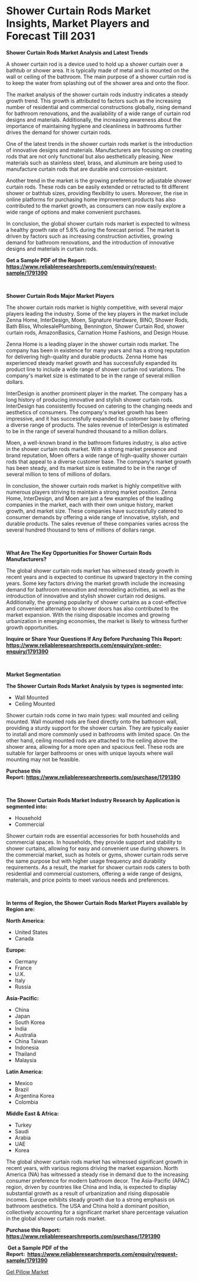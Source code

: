 <p><h1>Shower Curtain Rods Market Insights, Market Players and Forecast Till 2031</h1></p><p><strong>Shower Curtain Rods Market Analysis and Latest Trends</strong></p>
<p><p>A shower curtain rod is a device used to hold up a shower curtain over a bathtub or shower area. It is typically made of metal and is mounted on the wall or ceiling of the bathroom. The main purpose of a shower curtain rod is to keep the water from splashing out of the shower area and onto the floor.</p><p>The market analysis of the shower curtain rods industry indicates a steady growth trend. This growth is attributed to factors such as the increasing number of residential and commercial constructions globally, rising demand for bathroom renovations, and the availability of a wide range of curtain rod designs and materials. Additionally, the increasing awareness about the importance of maintaining hygiene and cleanliness in bathrooms further drives the demand for shower curtain rods.</p><p>One of the latest trends in the shower curtain rods market is the introduction of innovative designs and materials. Manufacturers are focusing on creating rods that are not only functional but also aesthetically pleasing. New materials such as stainless steel, brass, and aluminum are being used to manufacture curtain rods that are durable and corrosion-resistant.</p><p>Another trend in the market is the growing preference for adjustable shower curtain rods. These rods can be easily extended or retracted to fit different shower or bathtub sizes, providing flexibility to users. Moreover, the rise in online platforms for purchasing home improvement products has also contributed to the market growth, as consumers can now easily explore a wide range of options and make convenient purchases.</p><p>In conclusion, the global shower curtain rods market is expected to witness a healthy growth rate of 5.6% during the forecast period. The market is driven by factors such as increasing construction activities, growing demand for bathroom renovations, and the introduction of innovative designs and materials in curtain rods.</p></p>
<p><strong>Get a Sample PDF of the Report:&nbsp; <a href="https://www.reliableresearchreports.com/enquiry/request-sample/1791390">https://www.reliableresearchreports.com/enquiry/request-sample/1791390</a></strong></p>
<p>&nbsp;</p>
<p><strong>Shower Curtain Rods Major Market Players</strong></p>
<p><p>The shower curtain rods market is highly competitive, with several major players leading the industry. Some of the key players in the market include Zenna Home, InterDesign, Moen, Signature Hardware, BINO, Shower Rods, Bath Bliss, WholesalePlumbing, Bennington, Shower Curtain Rod, shower curtain rods, AmazonBasics, Carnation Home Fashions, and Design House.</p><p>Zenna Home is a leading player in the shower curtain rods market. The company has been in existence for many years and has a strong reputation for delivering high-quality and durable products. Zenna Home has experienced steady market growth and has successfully expanded its product line to include a wide range of shower curtain rod variations. The company's market size is estimated to be in the range of several million dollars.</p><p>InterDesign is another prominent player in the market. The company has a long history of producing innovative and stylish shower curtain rods. InterDesign has consistently focused on catering to the changing needs and aesthetics of consumers. The company's market growth has been impressive, and it has successfully expanded its customer base by offering a diverse range of products. The sales revenue of InterDesign is estimated to be in the range of several hundred thousand to a million dollars.</p><p>Moen, a well-known brand in the bathroom fixtures industry, is also active in the shower curtain rods market. With a strong market presence and brand reputation, Moen offers a wide range of high-quality shower curtain rods that appeal to a diverse customer base. The company's market growth has been steady, and its market size is estimated to be in the range of several million to tens of millions of dollars.</p><p>In conclusion, the shower curtain rods market is highly competitive with numerous players striving to maintain a strong market position. Zenna Home, InterDesign, and Moen are just a few examples of the leading companies in the market, each with their own unique history, market growth, and market size. These companies have successfully catered to consumer demands by offering a wide range of innovative, stylish, and durable products. The sales revenue of these companies varies across the several hundred thousand to tens of millions of dollars range.</p></p>
<p>&nbsp;</p>
<p><strong>What Are The Key Opportunities For Shower Curtain Rods Manufacturers?</strong></p>
<p><p>The global shower curtain rods market has witnessed steady growth in recent years and is expected to continue its upward trajectory in the coming years. Some key factors driving the market growth include the increasing demand for bathroom renovation and remodeling activities, as well as the introduction of innovative and stylish shower curtain rod designs. Additionally, the growing popularity of shower curtains as a cost-effective and convenient alternative to shower doors has also contributed to the market expansion. With the rising disposable incomes and growing urbanization in emerging economies, the market is likely to witness further growth opportunities.</p></p>
<p><strong>Inquire or Share Your Questions If Any Before Purchasing This Report: <a href="https://www.reliableresearchreports.com/enquiry/pre-order-enquiry/1791390">https://www.reliableresearchreports.com/enquiry/pre-order-enquiry/1791390</a></strong></p>
<p>&nbsp;</p>
<p><strong>Market Segmentation</strong></p>
<p><strong>The Shower Curtain Rods Market Analysis by types is segmented into:</strong></p>
<p><ul><li>Wall Mounted</li><li>Ceiling Mounted</li></ul></p>
<p><p>Shower curtain rods come in two main types: wall mounted and ceiling mounted. Wall mounted rods are fixed directly onto the bathroom wall, providing a sturdy support for the shower curtain. They are typically easier to install and more commonly used in bathrooms with limited space. On the other hand, ceiling mounted rods are attached to the ceiling above the shower area, allowing for a more open and spacious feel. These rods are suitable for larger bathrooms or ones with unique layouts where wall mounting may not be feasible.</p></p>
<p><strong>Purchase this Report:&nbsp;<a href="https://www.reliableresearchreports.com/purchase/1791390">https://www.reliableresearchreports.com/purchase/1791390</a></strong></p>
<p>&nbsp;</p>
<p><strong>The Shower Curtain Rods Market Industry Research by Application is segmented into:</strong></p>
<p><ul><li>Household</li><li>Commercial</li></ul></p>
<p><p>Shower curtain rods are essential accessories for both households and commercial spaces. In households, they provide support and stability to shower curtains, allowing for easy and convenient use during showers. In the commercial market, such as hotels or gyms, shower curtain rods serve the same purpose but with higher usage frequency and durability requirements. As a result, the market for shower curtain rods caters to both residential and commercial customers, offering a wide range of designs, materials, and price points to meet various needs and preferences.</p></p>
<p>&nbsp;</p>
<p><strong>In terms of Region, the Shower Curtain Rods Market Players available by Region are:</strong></p>
<p>
    <p> <strong> North America: </strong>
        <ul>
            <li>United States</li>
            <li>Canada</li>
        </ul>
        </p> 
    <p> <strong> Europe: </strong>
        <ul>
            <li>Germany</li>
            <li>France</li>
            <li>U.K.</li>
            <li>Italy</li>
            <li>Russia</li>
        </ul>
        </p> 
    <p> <strong> Asia-Pacific: </strong>
        <ul>
            <li>China</li>
            <li>Japan</li>
            <li>South Korea</li>
            <li>India</li>
            <li>Australia</li>
            <li>China Taiwan</li>
            <li>Indonesia</li>
            <li>Thailand</li>
            <li>Malaysia</li>
        </ul>
        </p> 
    <p> <strong> Latin America: </strong>
        <ul>
            <li>Mexico</li>
            <li>Brazil</li>
            <li>Argentina Korea</li>
            <li>Colombia</li>
        </ul>
        </p> 
    <p> <strong> Middle East & Africa: </strong>
        <ul>
            <li>Turkey</li>
            <li>Saudi</li>
            <li>Arabia</li>
            <li>UAE</li>
            <li>Korea</li>
        </ul>
    </p>
    </p>
<p><p>The global shower curtain rods market has witnessed significant growth in recent years, with various regions driving the market expansion. North America (NA) has witnessed a steady rise in demand due to the increasing consumer preference for modern bathroom decor. The Asia-Pacific (APAC) region, driven by countries like China and India, is expected to display substantial growth as a result of urbanization and rising disposable incomes. Europe exhibits steady growth due to a strong emphasis on bathroom aesthetics. The USA and China hold a dominant position, collectively accounting for a significant market share percentage valuation in the global shower curtain rods market.</p></p>
<p><strong>Purchase this Report: <a href="https://www.reliableresearchreports.com/purchase/1791390">https://www.reliableresearchreports.com/purchase/1791390</a></strong></p>
<p>&nbsp;<strong>Get a Sample PDF of the Report:&nbsp;&nbsp;<a href="https://www.reliableresearchreports.com/enquiry/request-sample/1791390">https://www.reliableresearchreports.com/enquiry/request-sample/1791390</a></strong></p>
<p><strong></strong></p>
<p><p><a href="https://github.com/joannesouthgate/Market-Research-Report-List-1/blob/main/gel-pillow-market.md">Gel Pillow Market</a></p></p>